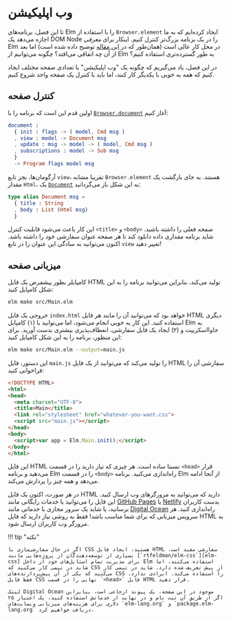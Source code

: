 # وب اپلیکیشن

تا این فصل، برنامه‌های Elm را با استفاده از `Browser.element` ایجاد کرده‌ایم که به ما اجازه می‌دهد یک DOM Node را در یک برنامه بزرگ‌تر کنترل کنیم. اینکار برای _معرفی_ Elm در محل کار عالی است (همان‌طور که در [این مقاله][elm-at-work] توضیح داده شده است) اما بعد از آن چه اتفاقی می‌افتد؟ چگونه می‌توانیم از Elm به طور گسترده‌تری استفاده کنیم؟

در این فصل، یاد می‌گیریم که چگونه یک "وب اپلیکیشن" با تعدادی صفحه مختلف ایجاد کنیم که همه به خوبی با یکدیگر کار کنند، اما باید با کنترل یک صفحه واحد شروع کنیم.

## کنترل صفحه

اولین قدم این است که برنامه را با [`Browser.document`][Browser.document] آغاز کنیم:

```elm
document :
  { init : flags -> ( model, Cmd msg )
  , view : model -> Document msg
  , update : msg -> model -> ( model, Cmd msg )
  , subscriptions : model -> Sub msg
  }
  -> Program flags model msg
```

آرگومان‌ها، بجز تابع `view`، تقریبا مشابه `Browser.element` هستند. به جای بازگشت یک مقدار `Html`، یک [`Document`][document] به این شکل باز می‌گردانید:

```elm
type alias Document msg =
  { title : String
  , body : List (Html msg)
  }
```

این کار باعث می‌شود قابلیت کنترل `<title>` و `<body>` صفحه فعلی را داشته باشید. شاید برنامه مقداری داده دانلود کند تا هر صفحه عنوان سفارشی خود را داشته باشد. اکنون می‌توانید به سادگی این عنوان را در تابع `view` تغییر دهید!

## میزبانی صفحه

کامپایلر بطور پیشفرض یک فایل HTML تولید می‌کند، بنابراین می‌توانید برنامه را به این شکل کامپایل کنید:

```bash
elm make src/Main.elm
```

خروجی یک فایل `index.html` خواهد بود که می‌توانید آن را مانند هر فایل HTML دیگری استفاده کنید. این کار به خوبی انجام می‌شود، اما می‌توانید با (۱) کامپایل Elm به جاوااسکریپت و (۲) ایجاد یک فایل سفارشی، انعطاف‌پذیری بیشتری بدست آورید. برای این منظور، برنامه را به این شکل کامپایل کنید:

```bash
elm make src/Main.elm --output=main.js
```

این دستور، فایل `main.js` را تولید می‌کند که می‌توانید از یک فایل HTML سفارشی آن را فراخوانی کنید:

```html linenums="1"
<!DOCTYPE HTML>
<html>
<head>
  <meta charset="UTF-8">
  <title>Main</title>
  <link rel="stylesheet" href="whatever-you-want.css">
  <script src="main.js"></script>
</head>
<body>
  <script>var app = Elm.Main.init();</script>
</body>
</html>
```

این فایل HTML نسبتا ساده است. هر چیزی که نیاز دارید را در قسمت `<head>` قرار می‌دهید و برنامه Elm را در قسمت `<body>` راه‌اندازی می‌کنید. برنامه Elm از آنجا ادامه می‌دهد و همه چیز را پردازش می‌کند.

در هر صورت، اکنون یک فایل HTML دارید که می‌توانید به مرورگرهای وب ارسال کنید. این فایل را می‌توانید با خدمات رایگانی مانند [GitHub Pages][github-pages] یا [Netlify][netlify] بدست کاربران برسانید، یا شاید یک سرور مجازی با خدماتی مانند [Digital Ocean][digital-ocean] راه‌اندازی کنید. هر سرویس میزبانی که برای شما مناسب باشد! فقط به روشی نیاز دارید که فایل HTML به مرورگر وب کاربران ارسال شود.

!!! tip "نکته"

	اگر در حال سفارشی‌سازی با CSS هستید، ایجاد فایل HTML سفارشی مفید است. بسیاری از توسعه‌دهندگان از پروژه‌هایی مانند [`rtfeldman/elm-css`][elm-css] برای مدیریت تمام استایل‌های خود از داخل Elm استفاده می‌کنند، اما شاید در تیمی کار می‌کنید که CSS از پیش تعریف شده دارد. شاید در تیمی کار می‌کنید که یکی از آن پیش‌پردازنده‌های CSS را استفاده می‌کند. ایرادی ندارد. فقط فایل CSS نهایی را در قسمت `<head>` فایل HTML قرار دهید.

	لینک Digital Ocean موجود در این صفحه، یک پیوند ارجاعی است، بنابراین اگر از طریق آن ثبت نام و در نهایت از خدماتش استفاده کنید، یک اعتبار ۲۵ دلاری برای هزینه‌های میزبانی وبسایت‌های `elm-lang.org` و `package.elm-lang.org` دریافت خواهیم کرد.

[elm-at-work]: https://elm-lang.org/blog/how-to-use-elm-at-work
[Browser.document]: https://package.elm-lang.org/packages/elm/browser/latest/Browser#document
[document]: https://package.elm-lang.org/packages/elm/browser/latest/Browser#Document
[github-pages]: https://pages.github.com
[netlify]: https://www.netlify.com
[digital-ocean]: https://m.do.co/c/c47faa1916d2
[elm-css]: https://package.elm-lang.org/packages/rtfeldman/elm-css/latest